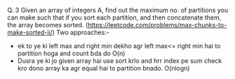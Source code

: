 Q. 3  Given an array of integers A, find out the maximum no. of partitions you can make such that if you sort each partition, and then concatenate them, the array becomes sorted.
      (https://leetcode.com/problems/max-chunks-to-make-sorted-ii/)
Two approaches:- 
- ek to ye ki left max and right min dekho agr left max<= right min hai to partition hoga and count bda do O(n)
- Dusra ye ki jo given array hai use sort krlo and hrr index pe sum check kro dono array ka agr equal hai to partition bnado. O(nlogn)
